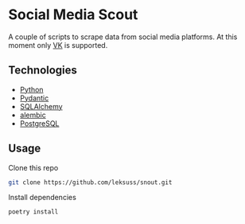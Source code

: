 # Social Media Scout

A couple of scripts to scrape data from social media platforms.
At this moment only [VK](https://vk.com) is supported.

## Technologies

- [Python](https://www.python.org/)
- [Pydantic](https://pydantic-docs.helpmanual.io/)
- [SQLAlchemy](https://www.sqlalchemy.org/)
- [alembic](https://alembic.sqlalchemy.org/en/latest/)
- [PostgreSQL](https://www.postgresql.org/)

## Usage

Clone this repo 
```bash
git clone https://github.com/leksuss/snout.git
```

Install dependencies
```bash 
poetry install
```

